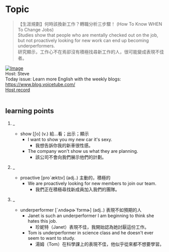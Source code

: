 # Topic

> 【生涯規劃】何時該換新工作？轉職分析三步驟！ (How To Know WHEN To Change Jobs) <br>
> Studies show that people who are mentally checked out on the job, but not proactively looking for new work can end up becoming underperformers. <br>
> 研究顯示，工作心不在焉卻沒有積極找尋新工作的人，很可能變成表現不佳者。 <br>

[![Image](https://cdn.voicetube.com/assets/thumbnails/3kc9J5V0TgI.jpg)](https://www.youtube.com/embed/3kc9J5V0TgI?rel=0&showinfo=0&cc_load_policy=0&controls=1&autoplay=1&iv_load_policy=3&playsinline=1&wmode=transparent&start=190&end=199&enablejsapi=1&origin=https://tw.voicetube.com&widgetid=1)<br>
Host: Steve 
<br>Today issue: Learn more English with the weekly blogs: https://www.blog.voicetube.com/
<br>
[Host record](https://cdn.voicetube.com/tmp/everyday_records/stephen_vt_44701/4233.mp3)
<br><br>
## learning points
1. _
	* show  [ʃo] (v.) 給…看；出示；顯示
		- I want to show you my new car it's sexy.
			+ 我想告訴你我的新車很性感。
		- The company won't show us what they are planning.
			+ 該公司不會向我們展示他們的計劃。

2. _
	* proactive  [proˋæktɪv] (adj..) 主動的，積極的
		- We are proactively looking for new members to join our team.
			+ 我們正在積極尋找新成員加入我們的團隊。

3. _
	* underperformer  [ˋʌndɚpɚˋfɔrmɚ] (adj..) 表現不如預期的人
		- Janet is such an underperformer I am beginning to think she hates this job.
			+ 珍妮特（Janet）表現不佳，我開始認為她討厭這份工作。
		- Tom is underperformer in science class and he doesn't ever seem to want to study.
			+ 湯姆（Tom）在科學課上的表現不佳，他似乎從來都不想要學習。
